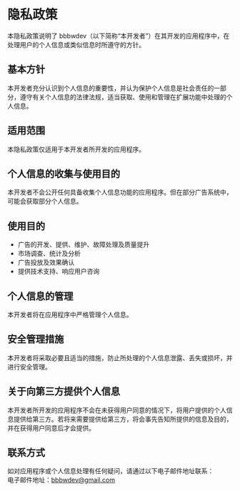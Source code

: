 # 隐私政策  
本隐私政策说明了 bbbwdev（以下简称“本开发者”）在其开发的应用程序中，在处理用户的个人信息或类似信息时所遵守的方针。

## 基本方针  
本开发者充分认识到个人信息的重要性，并认为保护个人信息是社会责任的一部分，遵守有关个人信息的法律法规，适当获取、使用和管理在扩展功能中处理的个人信息。

## 适用范围  
本隐私政策仅适用于本开发者所开发的应用程序。

## 个人信息的收集与使用目的  
本开发者不会公开任何具备收集个人信息功能的应用程序。但在部分广告系统中，可能会获取部分个人信息。

## 使用目的  
- 广告的开发、提供、维护、故障处理及质量提升  
- 市场调查、统计及分析  
- 广告投放及效果确认  
- 提供技术支持、响应用户咨询  

## 个人信息的管理  
本开发者将在应用程序中严格管理个人信息。

## 安全管理措施  
本开发者将采取必要且适当的措施，防止所处理的个人信息泄露、丢失或损坏，并进行安全管理。

## 关于向第三方提供个人信息  
本开发者所开发的应用程序不会在未获得用户同意的情况下，将用户提供的个人信息提供给第三方。若将来需要提供给第三方，将会事先告知所提供的信息及目的，并在获得用户同意后才会提供。

## 联系方式  
如对应用程序或个人信息处理有任何疑问，请通过以下电子邮件地址联系：  
电子邮件地址：bbbwdev@gmail.com
